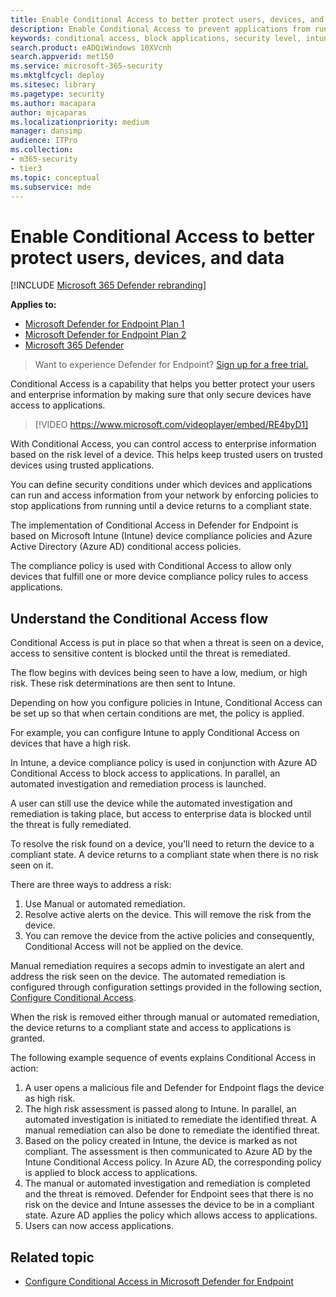 ```yaml
---
title: Enable Conditional Access to better protect users, devices, and data
description: Enable Conditional Access to prevent applications from running if a device is considered at risk and an application is determined to be non-compliant.
keywords: conditional access, block applications, security level, intune,
search.product: eADQiWindows 10XVcnh
search.appverid: met150
ms.service: microsoft-365-security
ms.mktglfcycl: deploy
ms.sitesec: library
ms.pagetype: security
ms.author: macapara
author: mjcaparas
ms.localizationpriority: medium
manager: dansimp
audience: ITPro
ms.collection: 
- m365-security
- tier3
ms.topic: conceptual
ms.subservice: mde
---
```


# Enable Conditional Access to better protect users, devices, and data

[!INCLUDE [Microsoft 365 Defender rebranding](../../includes/microsoft-defender.md)]

**Applies to:**
- [Microsoft Defender for Endpoint Plan 1](https://go.microsoft.com/fwlink/p/?linkid=2154037)
- [Microsoft Defender for Endpoint Plan 2](https://go.microsoft.com/fwlink/?linkid=2154037)
- [Microsoft 365 Defender](https://go.microsoft.com/fwlink/?linkid=2118804)

> Want to experience Defender for Endpoint? [Sign up for a free trial.](https://signup.microsoft.com/create-account/signup?products=7f379fee-c4f9-4278-b0a1-e4c8c2fcdf7e&ru=https://aka.ms/MDEp2OpenTrial?ocid=docs-wdatp-conditionalaccess-abovefoldlink)

Conditional Access is a capability that helps you better protect your users and enterprise information by making sure that only secure devices have access to applications.

> [!VIDEO https://www.microsoft.com/videoplayer/embed/RE4byD1]

With Conditional Access, you can control access to enterprise information based on the risk level of a device. This helps keep trusted users on trusted devices using trusted applications.

You can define security conditions under which devices and applications can run and access information from your network by enforcing policies to stop applications from running until a device returns to a compliant state.

The implementation of Conditional Access in Defender for Endpoint is based on Microsoft Intune (Intune) device compliance policies and Azure Active Directory (Azure AD) conditional access policies.

The compliance policy is used with Conditional Access to allow only devices that fulfill one or more device compliance policy rules to access applications.

## Understand the Conditional Access flow

Conditional Access is put in place so that when a threat is seen on a device, access to sensitive content is blocked until the threat is remediated.

The flow begins with devices being seen to have a low, medium, or high risk. These risk determinations are then sent to Intune.

Depending on how you configure policies in Intune, Conditional Access can be set up so that when certain conditions are met, the policy is applied.

For example, you can configure Intune to apply Conditional Access on devices that have a high risk.

In Intune, a device compliance policy is used in conjunction with Azure AD Conditional Access to block access to applications. In parallel, an automated investigation and remediation process is launched.

 A user can still use the device while the automated investigation and remediation is taking place, but access to enterprise data is blocked until the threat is fully remediated.

To resolve the risk found on a device, you'll need to return the device to a compliant state. A device returns to a compliant state when there is no risk seen on it.

There are three ways to address a risk:

1. Use Manual or automated remediation.
2. Resolve active alerts on the device. This will remove the risk from the device.
3. You can remove the device from the active policies and consequently, Conditional Access will not be applied on the device.

Manual remediation requires a secops admin to investigate an alert and address the risk seen on the device. The automated remediation is configured through configuration settings provided in the following section, [Configure Conditional Access](configure-conditional-access.md).

When the risk is removed either through manual or automated remediation, the device returns to a compliant state and access to applications is granted.

The following example sequence of events explains Conditional Access in action:

1. A user opens a malicious file and Defender for Endpoint flags the device as high risk.
2. The high risk assessment is passed along to Intune. In parallel, an automated investigation is initiated to remediate the identified threat. A manual remediation can also be done to remediate the identified threat.
3. Based on the policy created in Intune, the device is marked as not compliant. The assessment is then communicated to Azure AD by the Intune Conditional Access policy. In Azure AD, the corresponding policy is applied to block access to applications.
4. The manual or automated investigation and remediation is completed and the threat is removed. Defender for Endpoint sees that there is no risk on the device and Intune assesses the device to be in a compliant state. Azure AD applies the policy which allows access to applications.
5. Users can now access applications.

## Related topic

- [Configure Conditional Access in Microsoft Defender for Endpoint](configure-conditional-access.md)
